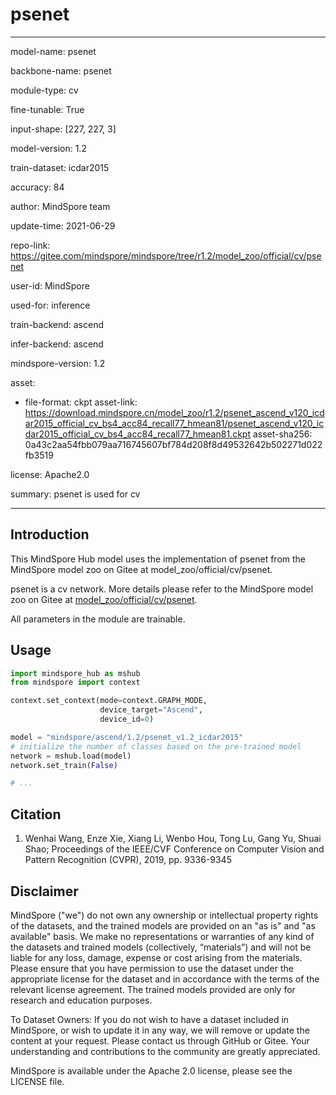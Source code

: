 # psenet

---

model-name: psenet

backbone-name: psenet

module-type: cv

fine-tunable: True

input-shape: [227, 227, 3]

model-version: 1.2

train-dataset: icdar2015

accuracy: 84

author: MindSpore team

update-time: 2021-06-29

repo-link: <https://gitee.com/mindspore/mindspore/tree/r1.2/model_zoo/official/cv/psenet>

user-id: MindSpore

used-for: inference

train-backend: ascend

infer-backend: ascend

mindspore-version: 1.2

asset:

-
    file-format: ckpt
    asset-link: <https://download.mindspore.cn/model_zoo/r1.2/psenet_ascend_v120_icdar2015_official_cv_bs4_acc84_recall77_hmean81/psenet_ascend_v120_icdar2015_official_cv_bs4_acc84_recall77_hmean81.ckpt>
    asset-sha256: 0a43c2aa54fbb079aa716745607bf784d208f8d49532642b502271d022fb3519

license: Apache2.0

summary: psenet is used for cv

---

## Introduction

This MindSpore Hub model uses the implementation of psenet from the MindSpore model zoo on Gitee at model_zoo/official/cv/psenet.

psenet is a cv network. More details please refer to the MindSpore model zoo on Gitee at [model_zoo/official/cv/psenet](https://gitee.com/mindspore/mindspore/blob/r1.2/model_zoo/official/cv/psenet/README.md).

All parameters in the module are trainable.

## Usage

```python
import mindspore_hub as mshub
from mindspore import context

context.set_context(mode=context.GRAPH_MODE,
                    device_target="Ascend",
                    device_id=0)

model = "mindspore/ascend/1.2/psenet_v1.2_icdar2015"
# initialize the number of classes based on the pre-trained model
network = mshub.load(model)
network.set_train(False)

# ...
```

## Citation

1. Wenhai Wang, Enze Xie, Xiang Li, Wenbo Hou, Tong Lu, Gang Yu, Shuai Shao; Proceedings of the IEEE/CVF Conference on Computer Vision and Pattern Recognition (CVPR), 2019, pp. 9336-9345

## Disclaimer

MindSpore ("we") do not own any ownership or intellectual property rights of the datasets, and the trained models are provided on an "as is" and "as available" basis. We make no representations or warranties of any kind of the datasets and trained models (collectively, “materials”) and will not be liable for any loss, damage, expense or cost arising from the materials. Please ensure that you have permission to use the dataset under the appropriate license for the dataset and in accordance with the terms of the relevant license agreement. The trained models provided are only for research and education purposes.

To Dataset Owners: If you do not wish to have a dataset included in MindSpore, or wish to update it in any way, we will remove or update the content at your request. Please contact us through GitHub or Gitee. Your understanding and contributions to the community are greatly appreciated.

MindSpore is available under the Apache 2.0 license, please see the LICENSE file.